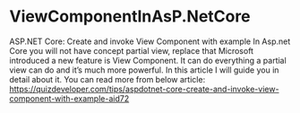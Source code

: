 # ViewComponentInAsP.NetCore
ASP.NET Core: Create and invoke View Component with example
In Asp.net Core you will not have concept partial view, replace that Microsoft introduced a new feature is View Component. It can do everything a partial view can do and it’s much more powerful. In this article I will guide you in detail about it.
You can read more from below article:
https://quizdeveloper.com/tips/aspdotnet-core-create-and-invoke-view-component-with-example-aid72

